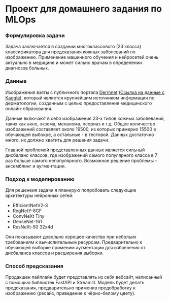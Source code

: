 # Проект для домашнего задания по MLOps

### Формулировка задачи

Задача заключается в создании многоклассового (23 класса) классификатора для предсказания кожных 
заболеваний по изображению. Применение машинного обучения и нейросетей очень актуально в медицине и может сильно врачам в определении диагнозов больных.

### Данные

Изображения взяты с публичного портала [Dermnet](https://dermnet.com/) ([Ссылка на данные с Kaggle](https://www.kaggle.com/datasets/shubhamgoel27/dermnet)), который является крупнейшим источником информации по дерматологии, созданным с целью предоставления медицинского онлайн-образования.

Данные включают в себя изображения 23-х типов кожных заболеваний, таких как акне, экзема, меланома, псориаз и т.д. 
Общее количество изображений составляет около 19500, из которых примерно 15500 в обучающей выбокре, а остальные - в тестовой. Данных достаточно много, их должно хватить 
для решения задачи. 

Главной проблемой представленных данных является сильный дисбаланс классов, где изображений самого популярного класса в 7 раз больше самого непопулярного. Возможное решение проблемы - ансемблинг и аугментации.

### Подход к моделированию

Для решенеия задачи я планирую попробовать следующие архитектуры нейронных сетей:

- EfficientNetV2-S
- RegNetY-8GF
- ConvNeXt Tiny
- DenseNet-161
- ResNeXt-50 32x4d

Они показывают довольно хорошее качество при небольих требованиям к вычислительным ресурсам. Предварительно к обучающей выборке применим аугментации для избавления от дисбаланса классов и расширения выборки.

### Способ предсказания

Продакшен пайплайн будет представлять из себя вебсайт, написанный с помощью библиотек FastAPI и Streamlit. Модель будет делать предсказания, предварительно применив 
предобработку к изображению (ресайз, приведение к чёрно-белому цвету).


